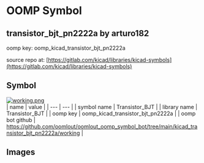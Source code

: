 # OOMP Symbol  
## transistor_bjt_pn2222a  by arturo182  
  
oomp key: oomp_kicad_transistor_bjt_pn2222a  
  
source repo at: [https://gitlab.com/kicad/libraries/kicad-symbols](https://gitlab.com/kicad/libraries/kicad-symbols)  
## Symbol  
  
[![working.png](working_600.png)](working.png)  
| name | value | 
| --- | --- | 
| symbol name | Transistor_BJT | 
| library name | Transistor_BJT | 
| oomp key | oomp_kicad_transistor_bjt_pn2222a | 
| oomp bot github | https://github.com/oomlout/oomlout_oomp_symbol_bot/tree/main/kicad_transistor_bjt_pn2222a/working | 
## Images  
